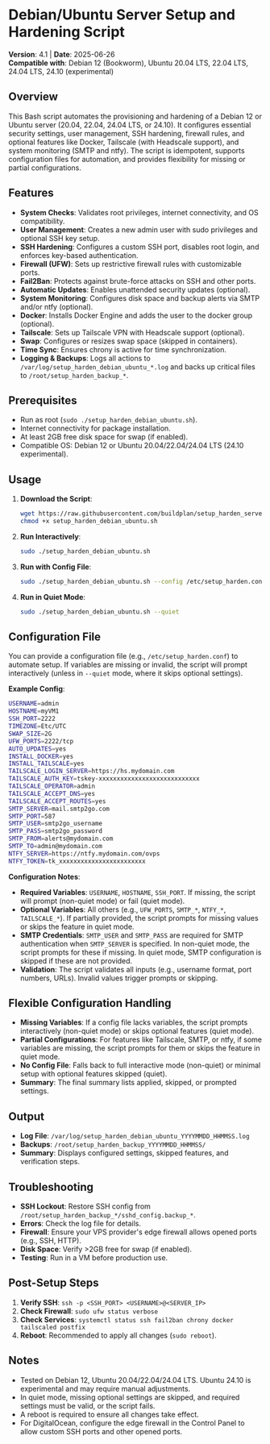 # Debian/Ubuntu Server Setup and Hardening Script

**Version**: 4.1 | **Date**: 2025-06-26  
**Compatible with**: Debian 12 (Bookworm), Ubuntu 20.04 LTS, 22.04 LTS, 24.04 LTS, 24.10 (experimental)

## Overview

This Bash script automates the provisioning and hardening of a Debian 12 or Ubuntu server (20.04, 22.04, 24.04 LTS, or 24.10). It configures essential security settings, user management, SSH hardening, firewall rules, and optional features like Docker, Tailscale (with Headscale support), and system monitoring (SMTP and ntfy). The script is idempotent, supports configuration files for automation, and provides flexibility for missing or partial configurations.

## Features

- **System Checks**: Validates root privileges, internet connectivity, and OS compatibility.
- **User Management**: Creates a new admin user with sudo privileges and optional SSH key setup.
- **SSH Hardening**: Configures a custom SSH port, disables root login, and enforces key-based authentication.
- **Firewall (UFW)**: Sets up restrictive firewall rules with customizable ports.
- **Fail2Ban**: Protects against brute-force attacks on SSH and other ports.
- **Automatic Updates**: Enables unattended security updates (optional).
- **System Monitoring**: Configures disk space and backup alerts via SMTP and/or ntfy (optional).
- **Docker**: Installs Docker Engine and adds the user to the docker group (optional).
- **Tailscale**: Sets up Tailscale VPN with Headscale support (optional).
- **Swap**: Configures or resizes swap space (skipped in containers).
- **Time Sync**: Ensures chrony is active for time synchronization.
- **Logging & Backups**: Logs all actions to `/var/log/setup_harden_debian_ubuntu_*.log` and backs up critical files to `/root/setup_harden_backup_*`.

## Prerequisites

- Run as root (`sudo ./setup_harden_debian_ubuntu.sh`).
- Internet connectivity for package installation.
- At least 2GB free disk space for swap (if enabled).
- Compatible OS: Debian 12 or Ubuntu 20.04/22.04/24.04 LTS (24.10 experimental).

## Usage

1. **Download the Script**:
   ```bash
   wget https://raw.githubusercontent.com/buildplan/setup_harden_server/refs/heads/main/setup_harden_debian_ubuntu.sh
   chmod +x setup_harden_debian_ubuntu.sh
   ```

2. **Run Interactively**:
   ```bash
   sudo ./setup_harden_debian_ubuntu.sh
   ```

3. **Run with Config File**:
   ```bash
   sudo ./setup_harden_debian_ubuntu.sh --config /etc/setup_harden.conf
   ```

4. **Run in Quiet Mode**:
   ```bash
   sudo ./setup_harden_debian_ubuntu.sh --quiet
   ```

## Configuration File

You can provide a configuration file (e.g., `/etc/setup_harden.conf`) to automate setup. If variables are missing or invalid, the script will prompt interactively (unless in `--quiet` mode, where it skips optional settings).

**Example Config**:
```bash
USERNAME=admin
HOSTNAME=myVM1
SSH_PORT=2222
TIMEZONE=Etc/UTC
SWAP_SIZE=2G
UFW_PORTS=2222/tcp
AUTO_UPDATES=yes
INSTALL_DOCKER=yes
INSTALL_TAILSCALE=yes
TAILSCALE_LOGIN_SERVER=https://hs.mydomain.com
TAILSCALE_AUTH_KEY=tskey-xxxxxxxxxxxxxxxxxxxxxxxxxxxx
TAILSCALE_OPERATOR=admin
TAILSCALE_ACCEPT_DNS=yes
TAILSCALE_ACCEPT_ROUTES=yes
SMTP_SERVER=mail.smtp2go.com
SMTP_PORT=587
SMTP_USER=smtp2go_username
SMTP_PASS=smtp2go_password
SMTP_FROM=alerts@mydomain.com
SMTP_TO=admin@mydomain.com
NTFY_SERVER=https://ntfy.mydomain.com/ovps
NTFY_TOKEN=tk_xxxxxxxxxxxxxxxxxxxxxxxx
```

**Configuration Notes**:
- **Required Variables**: `USERNAME`, `HOSTNAME`, `SSH_PORT`. If missing, the script will prompt (non-quiet mode) or fail (quiet mode).
- **Optional Variables**: All others (e.g., `UFW_PORTS`, `SMTP_*`, `NTFY_*`, `TAILSCALE_*`). If partially provided, the script prompts for missing values or skips the feature in quiet mode.
- **SMTP Credentials**: `SMTP_USER` and `SMTP_PASS` are required for SMTP authentication when `SMTP_SERVER` is specified. In non-quiet mode, the script prompts for these if missing. In quiet mode, SMTP configuration is skipped if these are not provided.
- **Validation**: The script validates all inputs (e.g., username format, port numbers, URLs). Invalid values trigger prompts or skipping.

## Flexible Configuration Handling

- **Missing Variables**: If a config file lacks variables, the script prompts interactively (non-quiet mode) or skips optional features (quiet mode).
- **Partial Configurations**: For features like Tailscale, SMTP, or ntfy, if some variables are missing, the script prompts for them or skips the feature in quiet mode.
- **No Config File**: Falls back to full interactive mode (non-quiet) or minimal setup with optional features skipped (quiet).
- **Summary**: The final summary lists applied, skipped, or prompted settings.

## Output

- **Log File**: `/var/log/setup_harden_debian_ubuntu_YYYYMMDD_HHMMSS.log`
- **Backups**: `/root/setup_harden_backup_YYYYMMDD_HHMMSS/`
- **Summary**: Displays configured settings, skipped features, and verification steps.

## Troubleshooting

- **SSH Lockout**: Restore SSH config from `/root/setup_harden_backup_*/sshd_config.backup_*`.
- **Errors**: Check the log file for details.
- **Firewall**: Ensure your VPS provider's edge firewall allows opened ports (e.g., SSH, HTTP).
- **Disk Space**: Verify >2GB free for swap (if enabled).
- **Testing**: Run in a VM before production use.

## Post-Setup Steps

1. **Verify SSH**: `ssh -p <SSH_PORT> <USERNAME>@<SERVER_IP>`
2. **Check Firewall**: `sudo ufw status verbose`
3. **Check Services**: `systemctl status ssh fail2ban chrony docker tailscaled postfix`
4. **Reboot**: Recommended to apply all changes (`sudo reboot`).

## Notes

- Tested on Debian 12, Ubuntu 20.04/22.04/24.04 LTS. Ubuntu 24.10 is experimental and may require manual adjustments.
- In quiet mode, missing optional settings are skipped, and required settings must be valid, or the script fails.
- A reboot is required to ensure all changes take effect.
- For DigitalOcean, configure the edge firewall in the Control Panel to allow custom SSH ports and other opened ports.
